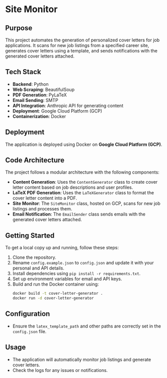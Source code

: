 # Site Monitor

## Purpose
This project automates the generation of personalized cover letters for job applications. It scans for new job listings from a specified career site, generates cover letters using a template, and sends notifications with the generated cover letters attached.

## Tech Stack
- **Backend**: Python
- **Web Scraping**: BeautifulSoup
- **PDF Generation**: PyLaTeX
- **Email Sending**: SMTP
- **API Integration**: Anthropic API for generating content
- **Deployment**: Google Cloud Platform (GCP)
- **Containerization**: Docker

## Deployment
The application is deployed using Docker on **Google Cloud Platform (GCP)**.

## Code Architecture
The project follows a modular architecture with the following components:
- **Content Generation**: Uses the `ContentGenerator` class to create cover letter content based on job descriptions and user profiles.
- **LaTeX PDF Generation**: Uses the `LaTeXGenerator` class to format the cover letter content into a PDF.
- **Site Monitor**: The `SiteMonitor` class, hosted on GCP, scans for new job listings and processes them.
- **Email Notification**: The `EmailSender` class sends emails with the generated cover letters attached.

## Getting Started
To get a local copy up and running, follow these steps:
1. Clone the repository.
2. Rename `config.example.json` to `config.json` and update it with your personal and API details.
3. Install dependencies using `pip install -r requirements.txt`.
4. Set up environment variables for email and API keys.
5. Build and run the Docker container using:
   ```bash
   docker build -t cover-letter-generator .
   docker run -d cover-letter-generator
   ```

## Configuration
- Ensure the `latex_template_path` and other paths are correctly set in the `config.json` file.

## Usage
- The application will automatically monitor job listings and generate cover letters.
- Check the logs for any issues or notifications.

